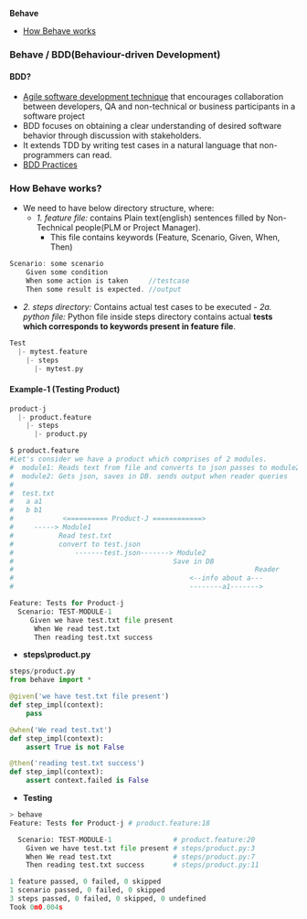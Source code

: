 **Behave**
- [How Behave works](#h)

### Behave / BDD(Behaviour-driven Development)
#### BDD?
- [Agile software development technique](System-Design/Concepts/Scrum/README.md#ag) that encourages collaboration between developers, QA and non-technical or business participants in a software project
- BDD focuses on obtaining a clear understanding of desired software behavior through discussion with stakeholders.
- It extends TDD by writing test cases in a natural language that non-programmers can read. 
- [BDD Practices](https://behave.readthedocs.io/en/stable/philosophy.html#bdd-practices)

<a name=h></a>
### How Behave works?
- We need to have below directory structure, where:
  - _1. feature file:_ contains Plain text(english) sentences filled by Non-Technical people(PLM or Project Manager).
    -  This file contains keywords (Feature, Scenario, Given, When, Then)
```c
Scenario: some scenario
    Given some condition          
    When some action is taken     //testcase
    Then some result is expected. //output
```
  -  _2. steps directory:_ Contains actual test cases to be executed
    -  _2a. python file:_ Python file inside steps directory contains actual **tests which corresponds to keywords present in feature file**.
```c
Test
  |- mytest.feature
    |- steps
      |- mytest.py
```
<a name=e1></a>
#### Example-1 (Testing Product)
```py
product-j
  |- product.feature
    |- steps
      |- product.py

$ product.feature
#Let's consider we have a product which comprises of 2 modules.
#  module1: Reads text from file and converts to json passes to module2.
#  module2: Gets json, saves in DB. sends output when reader queries
#
#  test.txt
#   a a1
#   b b1
#            <========== Product-J ============> 
#     -----> Module1
#           Read test.txt
#           convert to test.json
#               -------test.json-------> Module2
#                                       Save in DB
#                                                           Reader
#                                           <--info about a---
#                                           --------a1------->

Feature: Tests for Product-j
  Scenario: TEST-MODULE-1
     Given we have test.txt file present
      When We read test.txt
      Then reading test.txt success
```
- **steps\product.py**
```py
steps/product.py
from behave import *

@given('we have test.txt file present')
def step_impl(context):
    pass

@when('We read test.txt')
def step_impl(context):
    assert True is not False

@then('reading test.txt success')
def step_impl(context):
    assert context.failed is False
```
- **Testing**
```py
> behave
Feature: Tests for Product-j # product.feature:18

  Scenario: TEST-MODULE-1               # product.feature:20 
    Given we have test.txt file present # steps/product.py:3 
    When We read test.txt               # steps/product.py:7 
    Then reading test.txt success       # steps/product.py:11

1 feature passed, 0 failed, 0 skipped
1 scenario passed, 0 failed, 0 skipped
3 steps passed, 0 failed, 0 skipped, 0 undefined
Took 0m0.004s
```

